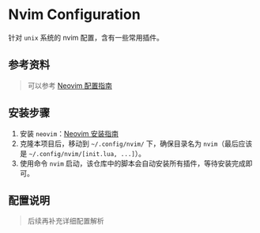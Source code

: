 # Nvim Configuration

针对 `unix` 系统的 nvim 配置，含有一些常用插件。

## 参考资料

> 可以参考
> [Neovim 配置指南](https://martinlwx.github.io/zh-cn/config-neovim-from-scratch/)

## 安装步骤

1. 安装 `neovim`：[Neovim 安装指南](https://github.com/neovim/neovim/blob/master/INSTALL.md)
2. 克隆本项目后，移动到 `~/.config/nvim/` 下，确保目录名为 `nvim`（最后应该是 `~/.config/nvim/[init.lua, ...]`）。
3. 使用命令 `nvim` 启动，该仓库中的脚本会自动安装所有插件，等待安装完成即可。

## 配置说明

> 后续再补充详细配置解析
